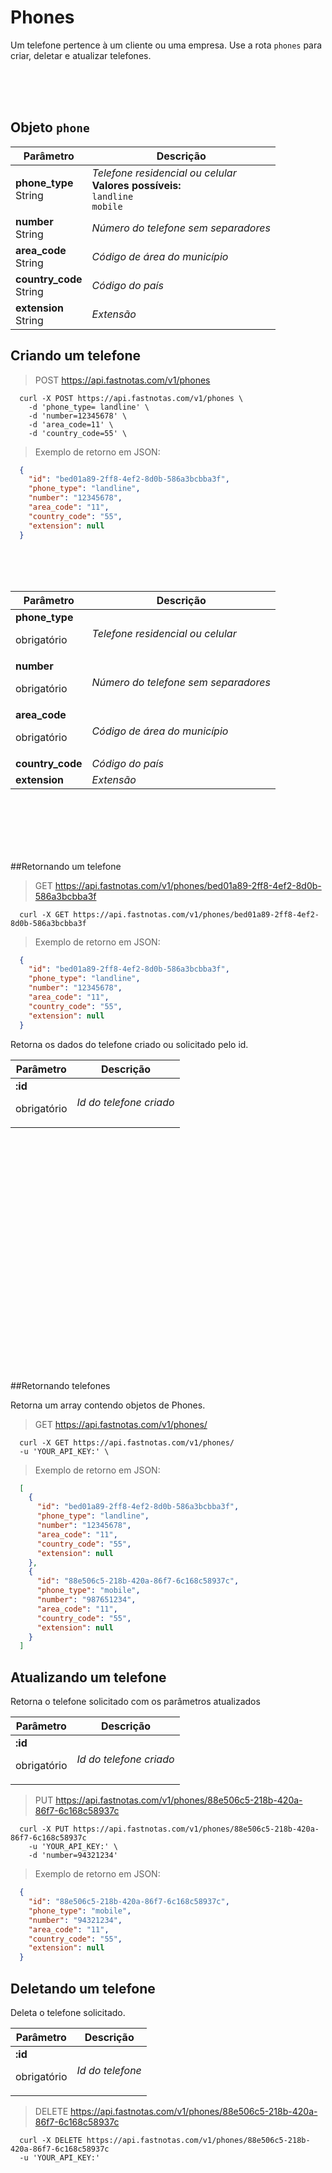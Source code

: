 # Phones

  Um telefone pertence à um cliente ou uma empresa. Use a rota `phones` para criar, deletar e atualizar telefones.

<br> <br> <br>

## Objeto `phone`

  Parâmetro | Descrição
 -------------- | --------------
  **phone_type** <br> String | *Telefone residencial ou celular* <br> **Valores possíveis:** <br> `landline` <br>`mobile`
  **number** <br> String | *Número do telefone sem separadores*
  **area_code** <br> String | *Código de área do município*
  **country_code**  <br> String | *Código do país*
  **extension**  <br> String | *Extensão*


## Criando um telefone

  > POST https://api.fastnotas.com/v1/phones

  ```shell
    curl -X POST https://api.fastnotas.com/v1/phones \
      -d 'phone_type= landline' \
      -d 'number=12345678' \
      -d 'area_code=11' \
      -d 'country_code=55' \
  ```
  > Exemplo de retorno em JSON:

  ```json
    {
      "id": "bed01a89-2ff8-4ef2-8d0b-586a3bcbba3f",
      "phone_type": "landline",
      "number": "12345678",
      "area_code": "11",
      "country_code": "55",
      "extension": null
    }
  ```

  <br> <br> <br>

  Parâmetro | Descrição
 -------------- | --------------
  **phone_type** <br> <p>obrigatório</p> | *Telefone residencial ou celular*
  **number** <br> <p>obrigatório</p> | *Número do telefone sem separadores*
  **area_code** <br> <p>obrigatório</p> | *Código de área do município*
  **country_code**  | *Código do país*
  **extension**  | *Extensão*


<br> <br> <br> <br> <br>

##Retornando um telefone

  > GET https://api.fastnotas.com/v1/phones/bed01a89-2ff8-4ef2-8d0b-586a3bcbba3f

  ```shell
    curl -X GET https://api.fastnotas.com/v1/phones/bed01a89-2ff8-4ef2-8d0b-586a3bcbba3f
  ```
  > Exemplo de retorno em JSON:

  ```json
    {
      "id": "bed01a89-2ff8-4ef2-8d0b-586a3bcbba3f",
      "phone_type": "landline",
      "number": "12345678",
      "area_code": "11",
      "country_code": "55",
      "extension": null
    }
  ```

  Retorna os dados do telefone criado ou solicitado pelo id.

  Parâmetro | Descrição
 -------------- | --------------
  **:id** <br> <p>obrigatório</p> | *Id do telefone criado*

<br> <br> <br> <br> <br> <br> <br> <br> <br> <br> <br>
<br> <br> <br> <br> <br> <br> <br> <br> <br> <br> <br>

##Retornando telefones

  Retorna um array contendo objetos de Phones.

  > GET https://api.fastnotas.com/v1/phones/

  ```shell
    curl -X GET https://api.fastnotas.com/v1/phones/
    -u 'YOUR_API_KEY:' \
  ```
  > Exemplo de retorno em JSON:

  ```json
    [
      {
        "id": "bed01a89-2ff8-4ef2-8d0b-586a3bcbba3f",
        "phone_type": "landline",
        "number": "12345678",
        "area_code": "11",
        "country_code": "55",
        "extension": null
      },
      {
        "id": "88e506c5-218b-420a-86f7-6c168c58937c",
        "phone_type": "mobile",
        "number": "987651234",
        "area_code": "11",
        "country_code": "55",
        "extension": null
      }
    ]
  ```
## Atualizando um telefone

Retorna o telefone solicitado com os parâmetros atualizados

  Parâmetro | Descrição
 -------------- | --------------
  **:id** <br> <p>obrigatório</p> | *Id do telefone criado*

  > PUT https://api.fastnotas.com/v1/phones/88e506c5-218b-420a-86f7-6c168c58937c

  ```shell
    curl -X PUT https://api.fastnotas.com/v1/phones/88e506c5-218b-420a-86f7-6c168c58937c
      -u 'YOUR_API_KEY:' \
      -d 'number=94321234'
  ```
  > Exemplo de retorno em JSON:

  ```json
    {
      "id": "88e506c5-218b-420a-86f7-6c168c58937c",
      "phone_type": "mobile",
      "number": "94321234",
      "area_code": "11",
      "country_code": "55",
      "extension": null
    }
  ```

## Deletando um telefone
  Deleta o telefone solicitado.

  Parâmetro | Descrição
 -------------- | --------------
  **:id** <br> <p>obrigatório</p> | *Id do telefone*

  > DELETE https://api.fastnotas.com/v1/phones/88e506c5-218b-420a-86f7-6c168c58937c

  ```shell
    curl -X DELETE https://api.fastnotas.com/v1/phones/88e506c5-218b-420a-86f7-6c168c58937c
    -u 'YOUR_API_KEY:'
  ```
